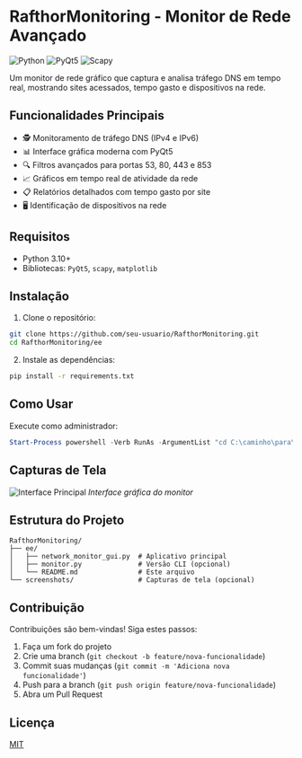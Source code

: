 # RafthorMonitoring - Monitor de Rede Avançado

![Python](https://img.shields.io/badge/Python-3.10+-blue.svg)
![PyQt5](https://img.shields.io/badge/PyQt5-5.15-green.svg)
![Scapy](https://img.shields.io/badge/Scapy-2.6-orange.svg)

Um monitor de rede gráfico que captura e analisa tráfego DNS em tempo real, mostrando sites acessados, tempo gasto e dispositivos na rede.

## Funcionalidades Principais

- 🕵️ Monitoramento de tráfego DNS (IPv4 e IPv6)
- 📊 Interface gráfica moderna com PyQt5
- 🔍 Filtros avançados para portas 53, 80, 443 e 853
- 📈 Gráficos em tempo real de atividade da rede
- 📋 Relatórios detalhados com tempo gasto por site
- 🖥️ Identificação de dispositivos na rede

## Requisitos

- Python 3.10+
- Bibliotecas: `PyQt5`, `scapy`, `matplotlib`

## Instalação

1. Clone o repositório:
```bash
git clone https://github.com/seu-usuario/RafthorMonitoring.git
cd RafthorMonitoring/ee
```

2. Instale as dependências:
```bash
pip install -r requirements.txt
```

## Como Usar

Execute como administrador:
```powershell
Start-Process powershell -Verb RunAs -ArgumentList "cd C:\caminho\para\RafthorMonitoring\ee; python network_monitor_gui.py"
```

## Capturas de Tela

![Interface Principal](screenshots/main_window.png)
*Interface gráfica do monitor*

## Estrutura do Projeto

```
RafthorMonitoring/
├── ee/
│   ├── network_monitor_gui.py  # Aplicativo principal
│   ├── monitor.py              # Versão CLI (opcional)
│   └── README.md               # Este arquivo
└── screenshots/                # Capturas de tela (opcional)
```

## Contribuição

Contribuições são bem-vindas! Siga estes passos:

1. Faça um fork do projeto
2. Crie uma branch (`git checkout -b feature/nova-funcionalidade`)
3. Commit suas mudanças (`git commit -m 'Adiciona nova funcionalidade'`)
4. Push para a branch (`git push origin feature/nova-funcionalidade`)
5. Abra um Pull Request

## Licença

[MIT](https://choosealicense.com/licenses/mit/)
